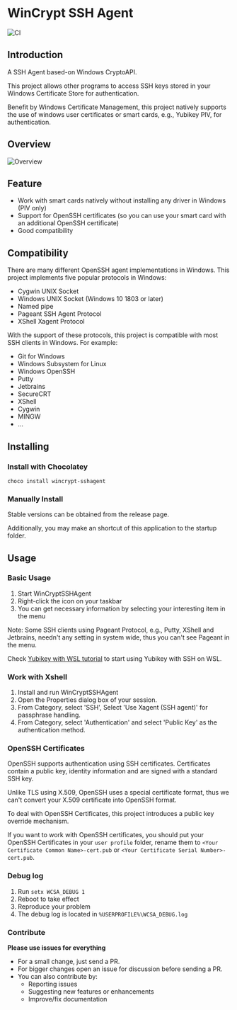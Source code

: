 # WinCrypt SSH Agent

![CI](https://github.com/buptczq/WinCryptSSHAgent/workflows/Go/badge.svg)

## Introduction

A SSH Agent based-on Windows CryptoAPI.

This project allows other programs to access SSH keys stored in your Windows Certificate Store for authentication.

Benefit by Windows Certificate Management, this project natively supports the use of windows user certificates or smart cards, e.g., Yubikey PIV, for authentication.

## Overview
![Overview](overview.svg)

## Feature

* Work with smart cards natively without installing any driver in Windows (PIV only)
* Support for OpenSSH certificates (so you can use your smart card with an additional OpenSSH certificate)
* Good compatibility

## Compatibility

There are many different OpenSSH agent implementations in Windows. This project implements five popular protocols in Windows:

* Cygwin UNIX Socket
* Windows UNIX Socket (Windows 10 1803 or later)
* Named pipe
* Pageant SSH Agent Protocol
* XShell Xagent Protocol

With the support of these protocols, this project is compatible with most SSH clients in Windows. For example:

* Git for Windows
* Windows Subsystem for Linux
* Windows OpenSSH
* Putty
* Jetbrains
* SecureCRT
* XShell
* Cygwin
* MINGW
* ...

## Installing

### Install with Chocolatey

```
choco install wincrypt-sshagent
```

### Manually Install

Stable versions can be obtained from the release page. 

Additionally, you may make an shortcut of this application to the startup folder.

## Usage

### Basic Usage

1. Start WinCryptSSHAgent
2. Right-click the icon on your taskbar
3. You can get necessary information by selecting your interesting item in the menu

Note: Some SSH clients using Pageant Protocol, e.g., Putty, XShell and Jetbrains, needn't any setting in system wide, thus you can't see Pageant in the menu.

Check [Yubikey with WSL tutorial](doc/wsl_tutorial.md) to start using Yubikey with SSH on WSL.

### Work with Xshell

1. Install and run WinCryptSSHAgent
2. Open the Properties dialog box of your session.
3. From Category, select 'SSH', Select 'Use Xagent (SSH agent)' for passphrase handling.
4. From Category, select 'Authentication' and select 'Public Key' as the authentication method.

### OpenSSH Certificates

OpenSSH supports authentication using SSH certificates. Certificates contain a public key, identity information and are signed with a standard SSH key.

Unlike TLS using X.509, OpenSSH uses a special certificate format, thus we can't convert your X.509 certificate into OpenSSH format.

To deal with OpenSSH Certificates, this project introduces a public key override mechanism.

If you want to work with OpenSSH certificates, you should put your OpenSSH Certificates in your `user profile` folder, rename them to `<Your Certificate Common Name>-cert.pub` or `<Your Certificate Serial Number>-cert.pub`.

### Debug log

1. Run `setx WCSA_DEBUG 1`
2. Reboot to take effect
3. Reproduce your problem
4. The debug log is located in `%USERPROFILE%\WCSA_DEBUG.log`

### Contribute

**Please use issues for everything**

- For a small change, just send a PR.
- For bigger changes open an issue for discussion before sending a PR.
- You can also contribute by:
  - Reporting issues
  - Suggesting new features or enhancements
  - Improve/fix documentation

